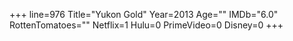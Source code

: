 +++
line=976
Title="Yukon Gold"
Year=2013
Age=""
IMDb="6.0"
RottenTomatoes=""
Netflix=1
Hulu=0
PrimeVideo=0
Disney=0
+++


